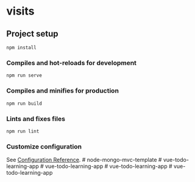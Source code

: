 # visits

## Project setup
```
npm install
```

### Compiles and hot-reloads for development
```
npm run serve
```

### Compiles and minifies for production
```
npm run build
```

### Lints and fixes files
```
npm run lint
```

### Customize configuration
See [Configuration Reference](https://cli.vuejs.org/config/).
#   n o d e - m o n g o - m v c - t e m p l a t e  
 #   v u e - t o d o - l e a r n i n g - a p p  
 #   v u e - t o d o - l e a r n i n g - a p p  
 #   v u e - t o d o - l e a r n i n g - a p p  
 #   v u e - t o d o - l e a r n i n g - a p p  
 